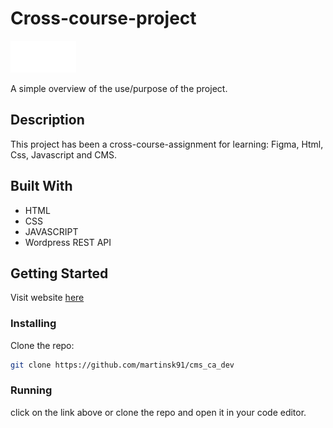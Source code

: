 # Cross-course-project

![image](/images/logo.png)

A simple overview of the use/purpose of the project.

## Description

This project has been a cross-course-assignment for learning: Figma, Html, Css, Javascript and CMS.




## Built With



- HTML
- CSS
- JAVASCRIPT
- Wordpress REST API

## Getting Started
Visit website <a href="https://martin-cms-delivery.netlify.app/">here</a>
### Installing


 Clone the repo:

```bash
git clone https://github.com/martinsk91/cms_ca_dev
```



### Running

click on the link above or clone the repo and open it in your code editor.

